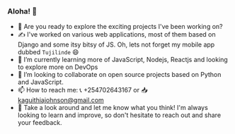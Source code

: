### Aloha! 👋

- 🔭 Are you ready to explore the exciting projects I've been working on?
- :writing_hand: I've worked on various web applications, most of them based on Django and some itsy bitsy of JS. Oh, lets not forget my mobile app dubbed `Tujilinde` :smile:
- 🌱 I’m currently learning more of JavaScript, Nodejs, Reactjs and looking to explore more on DevOps
- 👯 I’m looking to collaborate on open source projects based on Python and JavaScript.
- 📫 How to reach me: :telephone_receiver: +254702643167 or :inbox_tray: kaguithiajohnson@gmail.com
- :eyes: Take a look around and let me know what you think! I'm always looking to learn and improve, so don't hesitate to reach out and share your feedback.
